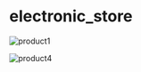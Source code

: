 # electronic_store
![product1](https://user-images.githubusercontent.com/85830718/170862759-c22b6bc5-64a9-4a1d-ba64-e00de4e21349.png)

![product4](https://user-images.githubusercontent.com/85830718/170862888-88a6f0bc-0e7d-4eac-b1dd-b72bd5b299d5.png)
